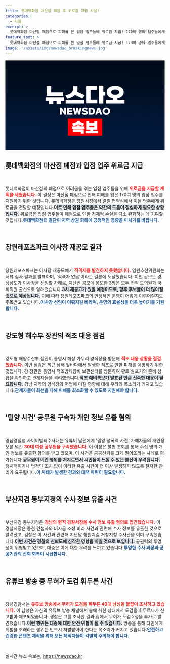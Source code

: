 ```yaml
---
title: 롯데백화점 마산점 폐점 후 위로금 지급 사실!
categories:
  - 사회
excerpt: >
  롯데백화점 마산점 폐점으로 피해를 본 입점 업주들에 위로금 지급! 170여 명의 업주들에게 따뜻한 지원이 예정돼 있습니다. 경남 지역의 다양한 소식과 사건들 속에 이 특별한 지원 소식에 주목해 보세요!
feature_text: >
  롯데백화점 마산점 폐점으로 피해를 본 입점 업주들에 위로금 지급! 170여 명의 업주들에게 따뜻한 지원이 예정돼 있습니다. 경남 지역의 다양한 소식과 사건들 속에 이 특별한 지원 소식에 주목해 보세요!
image: '/assets/img/newsdao_breakingnews.jpg'
---
```


<p><img src="/assets/img/newsdao_breakingnews.jpg" alt="koreaapp 속보" /></p>

<h2 data-ke-size="size26">롯데백화점의 마산점 폐점과 입점 업주 위로금 지급</h2>

<p data-ke-size="size16">&nbsp;</p>

<p>롯데백화점이 마산점의 폐점으로 어려움을 겪는 입점 업주들을 위해 <b><span style="color: #ee2323;">위로금을 지급할 계획을 세웠습니다.</span></b> 이 결정은 마산점 폐점으로 인해 피해를 입은 170여 명의 입점 업주를 지원하기 위한 것입니다. 롯데백화점은 창원시청에서 열릴 협약식에서 이들 업주에게 위로금을 전달할 예정입니다.<b><span style="background-color: #21538527;">이로 인해 입점 업주들은 약간의 도움이 절실하게 필요한 상황입니다.</span></b> 위로금은 입점 업주들이 폐점으로 인한 경제적 손실을 다소 완화하는 데 기여할 것입니다.<b><span style="color: #1a5490;">롯데백화점의 결단이 지역 상권 회복에 긍정적인 영향을 미치기를 바랍니다.</span></b> </p>

<p data-ke-size="size16">&nbsp;</p>

<h2 data-ke-size="size26">창원레포츠파크 이사장 재공모 결과</h2>

<p data-ke-size="size16">&nbsp;</p>

<p>창원레포츠파크는 이사장 재공모에서 <b><span style="color: #ee2323;">적격자를 발견하지 못했습니다.</span></b> 임원추천위원회는 서류 심사 결과를 발표하며, '적격자 없음'이라는 결론에 도달했습니다. 이번 공모는 경상남도가 이사장을 선임할 차례로, 지난번 공모에 응모한 3명은 모두 전직 도의원과 국회의원 출신으로 알려졌습니다.<b><span style="background-color: #21538527;">3차 재공고가 있을 예정이므로, 향후 후보들이 더 많아질 것으로 예상됩니다.</span></b> 이에 따라 창원레포츠파크의 안정적인 운영이 어떻게 이루어질지도 주목받고 있습니다.<b><span style="color: #1a5490;">이사장 선임이 이뤄지길 바라며, 운영의 효율성을 더욱 높이기를 기원합니다.</span></b></p>

<p data-ke-size="size16">&nbsp;</p>

<h2 data-ke-size="size26">강도형 해수부 장관의 적조 대응 점검</h2>

<p data-ke-size="size16">&nbsp;</p>

<p>강도형 해양수산부 장관이 통영시 해상 가두리 양식장을 방문해 <b><span style="color: #ee2323;">적조 대응 상황을 점검했습니다.</span></b> 이번 점검은 최근 남해 앞바다에서 발생한 적조로 인한 피해를 예방하기 위한 것입니다. 강 장관은 통영시 적조방제장비 보관센터를 방문하여 황토 살포기의 준비 상황을 확인하고 관계자들을 격려했습니다.<b><span style="background-color: #21538527;">적조 예비특보가 발표된 만큼 신속한 대응이 필요합니다.</span></b> 경남 지역의 양식장과 어업에 미칠 영향에 대해 우려의 목소리가 커지고 있습니다.<b><span style="color: #1a5490;">관계자들이 최선을 다해 피해를 최소화할 수 있도록 지원해야 합니다.</span></b></p>

<p data-ke-size="size16">&nbsp;</p>

<h2 data-ke-size="size26">'밀양 사건' 공무원 구속과 개인 정보 유출 혐의</h2>

<p data-ke-size="size16">&nbsp;</p>

<p>경남경찰청 사이버범죄수사대는 유튜버 남편에게 '밀양 성폭력 사건' 가해자들의 개인정보를 넘긴 <b><span style="color: #ee2323;">30대 여성 공무원을 구속했습니다.</span></b> 이 여성은 불법 조회를 통해 수십 명의 개인 정보를 유출한 혐의를 받고 있으며, 이 사건은 공공신뢰를 크게 떨어뜨리는 사례로 평가됩니다.<b><span style="background-color: #21538527;">공무원이 이런 행위를 저지르면서 시민들이 느낄 수 있는 불신이 우려됩니다.</span></b> 정치적이거나 법적인 조치 없이 이러한 유출 사건이 더 이상 발생하지 않도록 철저한 관리가 요구됩니다.<b><span style="color: #1a5490;">이 사태가 발생한 경과와 대책 마련이 필요합니다.</span></b></p>

<p data-ke-size="size16">&nbsp;</p>

<h2 data-ke-size="size26">부산지검 동부지청의 수사 정보 유출 사건</h2>

<p data-ke-size="size16">&nbsp;</p>

<p>부산지검 동부지청은 <b><span style="color: #ee2323;">경남의 현직 경찰서장을 수사 정보 유출 혐의로 입건했습니다.</span></b> 이 경찰서장은 중견 건설사의 비자금 조성 비리 사건과 관련해 수사 정보를 유출한 것으로 알려졌고, 검찰은 이 사건과 관련해 지난달 창원지검 거창지청 수사관을 이미 구속했습니다.<b><span style="background-color: #21538527;">이번 사건은 경찰의 신뢰도에 심각한 영향을 미칠 것으로 보입니다.</span></b> 공권력의 투명성이 위협받고 있으며, 대중은 이에 대한 우려를 느끼고 있습니다.<b><span style="color: #1a5490;">투명한 수사 과정과 공공기관의 신뢰 회복이 시급합니다.</span></b></p>

<p data-ke-size="size16">&nbsp;</p>

<h2 data-ke-size="size26">유튜브 방송 중 무허가 도검 휘두른 사건</h2>

<p data-ke-size="size16">&nbsp;</p>

<p>창녕경찰서는 <b><span style="color: #ee2323;">유튜브 방송에서 무허가 도검을 휘두른 40대 남성을 붙잡아 조사하고 있습니다.</span></b> 이 남성은 자신의 유튜브 방송 채널에서 술에 취한 상태에서 도검을 휘두르다가 신고받아 체포되었습니다. 경찰은 그를 조사한 결과 집에서 무허가 도검 2정을 추가로 발견했습니다.<b><span style="background-color: #21538527;">이런 행위는 대중에 대한 안전 위협이 될 수 있습니다.</span></b> 방송을 통해 타인에게 위험을 초래하는 행위는 반드시 처벌받아야 한다는 목소리가 커지고 있습니다.<b><span style="color: #1a5490;">안전하고 건강한 콘텐츠 제작을 위해 모든 제작자들이 각별히 주의해야 합니다.</span></b></p>

<p data-ke-size="size16">&nbsp;</p>
실시간 뉴스 속보는, <a href="https://newsdao.kr" rel="dofollow">https://newsdao.kr</a>


